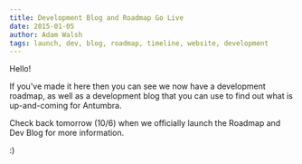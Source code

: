 ```yaml
---
title: Development Blog and Roadmap Go Live
date: 2015-01-05
author: Adam Walsh
tags: launch, dev, blog, roadmap, timeline, website, development
---
```


Hello!

If you've made it here then you can see we now have a development roadmap, as well
as a development blog that you can use to find out what is up-and-coming for
Antumbra.

Check back tomorrow (10/6) when we officially launch the Roadmap and Dev Blog
for more information.

:)
